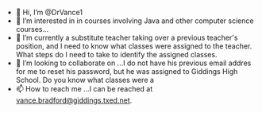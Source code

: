 - 👋 Hi, I’m @DrVance1
- 👀 I’m interested in in courses involving Java and other computer science courses...
- 🌱 I’m currently a substitute teacher taking over a previous teacher's position, and I need to know what classes were assigned to the teacher. What steps do I need to take to identify the assigned classes. 
- 💞️ I’m looking to collaborate on ...I do not have his previous email addres for me to reset his password, but he was assigned to Giddings High School. Do you know what classes were a
- 📫 How to reach me ...I can be reached at vance.bradford@giddings.txed.net.

<!---
DrVance1/DrVance1 is a ✨ special ✨ repository because its `README.md` (this file) appears on your GitHub profile.
You can click the Preview link to take a look at your changes.
--->

